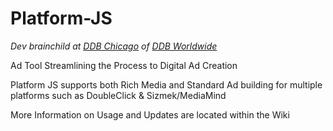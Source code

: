 # Platform-JS

_Dev brainchild at [DDB Chicago](http://www.ddb.com/offices/north-america/usa/ddb-chicago/) of [DDB Worldwide](http://www.ddb.com/)_

Ad Tool Streamlining the Process to Digital Ad Creation

Platform JS supports both Rich Media and Standard Ad building for multiple platforms such as DoubleClick & Sizmek/MediaMind

More Information on Usage and Updates are located within the Wiki
